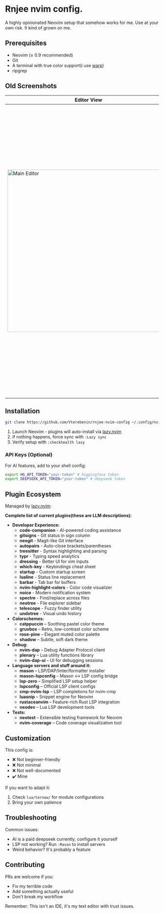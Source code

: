 # Rnjee nvim config. 

A highly opinionated Neovim setup that somehow works for me. Use at your own risk. It kind of grown on me. 

## Prerequisites

- Neovim (≥ 0.9 recommended)
- Git
- A terminal with true color support(i use [warp](https://www.warp.dev/))
- ripgrep

## Old Screenshots

| Editor View | File Browser |
|-------------|--------------|
| <img width="530" alt="Main Editor" src="https://github.com/Vterebenin/rnjee-nvim-config/assets/38083529/b08bb532-6ddb-40b2-b7c3-f7d9c29f3ab6"> | <img width="953" alt="NeoTree" src="https://github.com/Vterebenin/rnjee-nvim-config/assets/38083529/42853008-b123-4320-8cd9-c274a95baabb"> |

## Installation

```bash
git clone https://github.com/Vterebenin/rnjee-nvim-config ~/.config/nvim
```

1. Launch Neovim - plugins will auto-install via [lazy.nvim](https://github.com/folke/lazy.nvim)
2. If nothing happens, force sync with `:Lazy sync`
3. Verify setup with `:checkhealth lazy`

### API Keys (Optional)

For AI features, add to your shell config:

```bash
export HG_API_TOKEN="your-token" # huggingface token 
export DEEPSEEK_API_TOKEN="your-token" # deepseek token
```

## Plugin Ecosystem

Managed by [lazy.nvim](https://github.com/folke/lazy.nvim):

**Complete list of current plugins(these are LLM descriptions):**

- **Developer Experience:**
    - **code-companion** - AI-powered coding assistance
    - **gitsigns** - Git status in sign column
    - **neogit** - Magit-like Git interface
    - **autopairs** - Auto-close brackets/parentheses
    - **treesitter** - Syntax highlighting and parsing
    - **typr** - Typing speed analytics
    - **dressing** - Better UI for vim inputs
    - **which-key** - Keybindings cheat sheet
    - **startup** - Custom startup screen
    - **lualine** - Status line replacement
    - **barbar** - Tab bar for buffers
    - **nvim-highlight-colors** - Color code visualizer
    - **noice** - Modern notification system
    - **spectre** - Find/replace across files
    - **neotree** - File explorer sidebar
    - **telescope** - Fuzzy finder utility
    - **undotree** - Visual undo history
- **Colorschemes:**
    - **catppuccin** – Soothing pastel color theme
    - **gruvbox** – Retro, low-contrast color scheme
    - **rose-pine** – Elegant muted color palette
    - **shadow** – Subtle, soft dark theme
- **Debug:**
    - **nvim-dap** – Debug Adapter Protocol client  
    - **plenary** – Lua utility functions library  
    - **nvim-dap-ui** – UI for debugging sessions  
- **Language servers and stuff around it:**
    - **mason** – LSP/DAP/linter/formatter installer  
    - **mason-lspconfig** – Mason ↔ LSP config bridge  
    - **lsp-zero** – Simplified LSP setup helper  
    - **lspconfig** – Official LSP client configs  
    - **cmp-nvim-lsp** – LSP completions for nvim-cmp  
    - **luasnip** – Snippet engine for Neovim  
    - **rustaceanvim** – Feature-rich Rust LSP integration  
    - **neodev** – Lua LSP development tools  
- **Tests:**
    - **neotest** – Extensible testing framework for Neovim  
    - **nvim-coverage** – Code coverage visualization tool  

## Customization

This config is:
- ❌ Not beginner-friendly
- ❌ Not minimal
- ❌ Not well-documented
- ✔️ Mine

If you want to adapt it:
1. Check `lua/ternow/` for module configurations
2. Bring your own patience

## Troubleshooting

Common issues:
- AI is a paid deepseek currently, configure it yourself
- LSP not working? Run `:Mason` to install servers
- Weird behavior? It's probably a feature

## Contributing

PRs are welcome if you:
- Fix my terrible code
- Add something actually useful
- Don't break my workflow

Remember: This isn't an IDE, it's my text editor with trust issues.
